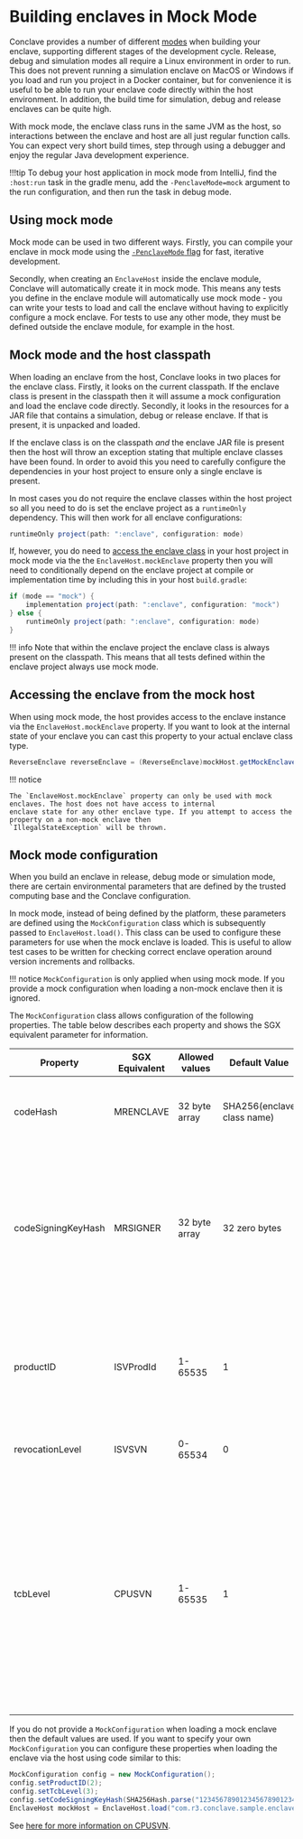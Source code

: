 # Building enclaves in Mock Mode

Conclave provides a number of different [modes](tutorial.html#enclave-modes) when building your enclave, supporting different stages of the development
cycle. Release, debug and simulation modes all require a Linux environment in order to run. This does not prevent
running a simulation enclave on MacOS or Windows if you load and run you project in a Docker container, but for
convenience it is useful to be able to run your enclave code directly within the host environment. In addition, 
the build time for simulation, debug and release enclaves can be quite high.

With mock mode, the enclave class runs in the same JVM as the host, so interactions between the enclave
and host are all just regular function calls. You can expect very short build times, step through using a debugger 
and enjoy the regular Java development experience.

!!!tip
    To debug your host application in mock mode from IntelliJ, find the `:host:run` task in the gradle menu, add the `-PenclaveMode=mock` argument to the run configuration, and then run the task in debug mode.

## Using mock mode

Mock mode can be used in two different ways. Firstly, you can compile your enclave in mock mode using the
[`-PenclaveMode` flag](tutorial.md#selecting-your-mode) for fast, iterative development. 

Secondly, when creating an `EnclaveHost` inside the enclave module, Conclave will automatically create it in mock mode.
This means any tests you define in the enclave module will automatically use mock mode - you can write your tests to load 
and call the enclave without having to explicitly configure a mock enclave.
For tests to use any other mode, they must be defined outside the enclave module, for example in the host.

## Mock mode and the host classpath

When loading an enclave from the host, Conclave looks in two places for the enclave class. Firstly, it looks on the
current classpath. If the enclave class is present in the classpath then it will assume a mock configuration and
load the enclave code directly. Secondly, it looks in the resources for a JAR file that contains a simulation, 
debug or release enclave. If that is present, it is unpacked and loaded.

If the enclave class is on the classpath _and_ the enclave JAR file is present then the host will throw an exception
stating that multiple enclave classes have been found. In order to avoid this you need to carefully configure the
dependencies in your host project to ensure only a single enclave is present.

In most cases you do not require the enclave classes within the host project so all you need to do is set the
enclave project as a `runtimeOnly` dependency. This will then work for all enclave configurations:

```groovy
runtimeOnly project(path: ":enclave", configuration: mode)
```

If, however, you do need to [access the enclave class](#accessing-the-enclave-from-the-mock-host) in your host project in mock mode via the the `EnclaveHost.mockEnclave`
property then you will need to conditionally depend on the enclave project at compile or implementation time by
including this in your host `build.gradle`:

```groovy
if (mode == "mock") {
    implementation project(path: ":enclave", configuration: "mock")
} else {
    runtimeOnly project(path: ":enclave", configuration: mode)
}
```

!!! info
    Note that within the enclave project the enclave class is always present on the classpath. This means that
    all tests defined within the enclave project always use mock mode.

## Accessing the enclave from the mock host

When using mock mode, the host provides access to the enclave instance via the `EnclaveHost.mockEnclave` property. If you
want to look at the internal state of your enclave you can cast this property to your actual enclave class type.

```java
ReverseEnclave reverseEnclave = (ReverseEnclave)mockHost.getMockEnclave();
```

!!! notice

    The `EnclaveHost.mockEnclave` property can only be used with mock enclaves. The host does not have access to internal
    enclave state for any other enclave type. If you attempt to access the property on a non-mock enclave then
    `IllegalStateException` will be thrown.

## Mock mode configuration

When you build an enclave in release, debug mode or simulation mode, there are certain environmental parameters
that are defined by the trusted computing base and the Conclave configuration.

In mock mode, instead of being defined by the platform, these parameters are defined using the `MockConfiguration`
class which is subsequently passed to `EnclaveHost.load()`. This class can be used to configure these parameters for use 
when the mock enclave is loaded. This is useful to allow test cases to be written for checking correct enclave operation around
version increments and rollbacks.

!!! notice
    `MockConfiguration` is only applied when using mock mode. If you provide a mock configuration when loading a non-mock enclave
    then it is ignored.
 

The `MockConfiguration` class allows configuration of the following properties. The table below describes each property and
shows the SGX equivalent parameter for information.

| Property | SGX Equivalent | Allowed values | Default Value | Description |
| -------- | -------------- | -------------- | ------------- | ----------- |
| codeHash | MRENCLAVE | 32 byte array | SHA256(enclave class name) | Specifies an array of bytes to use as the enclave code hash measurement. |
| codeSigningKeyHash | MRSIGNER | 32 byte array | 32 zero bytes | Specifies an array of bytes to use as a hash of the public key used to sign the enclave. The mock enclave will create a public/private key pair based on this value. |
| productID | ISVProdId | 1-65535 | 1 | The mock product ID of the enclave, used to uniquely identify enclaves signed with the same signing key.  |
| revocationLevel | ISVSVN | 0-65534 | 0 | The mock revocation level of the enclave. |
| tcbLevel | CPUSVN | 1-65535 | 1 | A mock version number that defines the TCB level, or version number of the TCB. This is equivalent to the SGX CPUSVN but because Conclave uses an integer, the tcbLevel is ordered allowing for easy testing of [TCB recovery](renewability.md#mock-mode-and-the-sgx-cpusvn). |

If you do not provide a `MockConfiguration` when loading a mock enclave then the default values are used. 
If you want to specify your own `MockConfiguration` you can configure these properties when loading the
enclave via the host using code similar to this:

```java
MockConfiguration config = new MockConfiguration();
config.setProductID(2);
config.setTcbLevel(3);
config.setCodeSigningKeyHash(SHA256Hash.parse("1234567890123456789012345678901234567890123456789012345678901234"));
EnclaveHost mockHost = EnclaveHost.load("com.r3.conclave.sample.enclave.ReverseEnclave", config);
```

See [here for more information on CPUSVN](renewability.md#mock-mode-and-the-sgx-cpusvn).